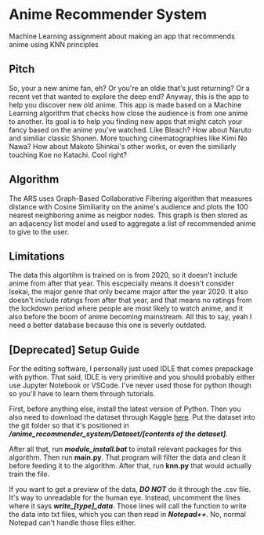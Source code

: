 # Anime Recommender System

Machine Learning assignment about making an app that recommends anime using KNN principles

## Pitch

So, your a new anime fan, eh? Or you're an oldie that's just returning? Or a recent vet that wanted to explore the deep end? Anyway, this is the app to help you discover new old anime. This app is made based on a Machine Learning algorithm that checks how close the audience is from one anime to another. Its goal is to help you finding new apps that might catch your fancy based on the anime you've watched. Like Bleach? How about Naruto and similiar classic Shonen. More touching cinematographies like Kimi No Nawa? How about Makoto Shinkai's other works, or even the similiarly touching Koe no Katachi. Cool right?

## Algorithm

The ARS uses Graph-Based Collaborative Filtering algorithm that measures distance with Cosine Similiarity on the anime's audience and plots the 100 nearest neighboring anime as neigbor nodes. This graph is then stored as an adjacency list model and used to aggregate a list of recommended anime to give to the user.

## Limitations

The data this algortihm is trained on is from 2020, so it doesn't include anime from after that year. This escpecially means it doesn't consider Isekai, the major genre that only became major after the year 2020. It also doesn't include ratings from after that year, and that means no ratings from the lockdown period where people are most likely to watch anime, and it also before the boom of anime becoming mainstream. All this to say, yeah I need a better database because this one is severly outdated.

## [Deprecated] Setup Guide

For the editing software, I personally just used IDLE that comes prepackage with python. That said, IDLE is very primitive and you should probably either use Jupyter Notebook or VSCode. I've never used those for python though so you'll have to learn them through tutorials.

First, before anything else, install the latest version of Python. Then you also need to download the dataset through Kaggle [here](https://www.kaggle.com/datasets/hernan4444/anime-recommendation-database-2020/data). Put the dataset into the git folder so that it's positioned in ***/anime_recommender_system/Dataset/[contents of the dataset]***.

After all that, run ***module_install.bat*** to install relevant packages for this algorithm. Then run **main.py**. That program will filter the data and clean it before feeding it to the algorithm. After that, run **knn.py** that would actually train the file.

If you want to get a preview of the data, ***DO NOT*** do it through the .csv file. It's way to unreadable for the human eye. Instead, uncomment the lines where it says ***write_[type]_data***. Those lines will call the function to write the data into txt files, which you can then read in ***Notepad++***. No, normal Notepad can't handle those files either.





